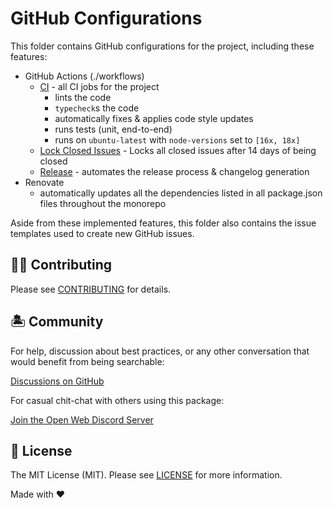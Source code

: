 # GitHub Configurations

This folder contains GitHub configurations for the project, including these features:

- GitHub Actions (./workflows)
  - [CI][CI] - all CI jobs for the project
    - lints the code
    - `typecheck`s the code
    - automatically fixes & applies code style updates
    - runs tests (unit, end-to-end)
    - runs on `ubuntu-latest` with `node-versions` set to `[16x, 18x]`
  - [Lock Closed Issues][Lock Closed Issues] - Locks all closed issues after 14 days of being closed
  - [Release][Release] - automates the release process & changelog generation
- Renovate
  - automatically updates all the dependencies listed in all package.json files throughout the monorepo

Aside from these implemented features, this folder also contains the issue templates used to create new GitHub issues.

## 💪🏼 Contributing

Please see [CONTRIBUTING](./CONTRIBUTING.md) for details.

## 🏝 Community

For help, discussion about best practices, or any other conversation that would benefit from being searchable:

[Discussions on GitHub](https://github.com/openwebstacks/stacks-framework/discussions)

For casual chit-chat with others using this package:

[Join the Open Web Discord Server](https://discord.ow3.org)

## 📄 License

The MIT License (MIT). Please see [LICENSE](../LICENSE.md) for more information.

Made with ❤️

[CI]: ./workflows/ci.yml
[Release]: ./workflows/release.yml
[Lock Closed Issues]: ./workflows/lock-closed-issues.yml
